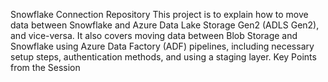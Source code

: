 Snowflake Connection Repository
This project is to explain how to move data between Snowflake and Azure Data Lake Storage Gen2 (ADLS Gen2), and vice-versa. It also covers moving data between Blob Storage and Snowflake using Azure Data Factory (ADF) pipelines, including necessary setup steps, authentication methods, and using a staging layer.
Key Points from the Session
